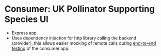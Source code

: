 # Consumer: UK Pollinator Supporting Species UI

* Express app.
* Uses dependency injection for http library calling the backend (provider), this allows easier mocking of remote calls during [end-to-end testing](consumer/e2e_test) of the consumer app.
